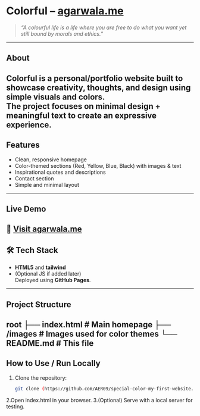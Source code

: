 #  Colorful – [agarwala.me](https://agarwala.me)

> *“A colourful life is a life where you are free to do what you want yet still bound by morals and ethics.”*
-------------------------------------------------------------------------
##  About
**Colorful** is a personal/portfolio website built to showcase creativity, thoughts, and design using simple visuals and colors.  
The project focuses on minimal design + meaningful text to create an expressive experience.
-------------------------------------------------------------------------
##  Features
- Clean, responsive homepage  
- Color-themed sections (Red, Yellow, Blue, Black) with images & text  
- Inspirational quotes and descriptions  
- Contact section  
- Simple and minimal layout  
-------------------------------------------------------------------------
##  Live Demo
🔗 [Visit agarwala.me](https://agarwala.me)
-------------------------------------------------------------------------
## 🛠 Tech Stack
- **HTML5**  and **tailwind**
- (Optional JS if added later)  
Deployed using **GitHub Pages**.
-------------------------------------------------------------------------
##  Project Structure
root
├── index.html # Main homepage
├── /images # Images used for color themes
└── README.md # This file
-------------------------------------------------------------------------
##  How to Use / Run Locally
1. Clone the repository:
   ```bash
   git clone (https://github.com/AER09/special-color-my-first-website.git)
2.Open index.html in your browser.
3.(Optional) Serve with a local server for testing.
